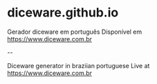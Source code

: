 # diceware.github.io

Gerador diceware em português
Disponível em https://www.diceware.com.br

--

Diceware generator in braziian portuguese
Live at https://www.diceware.com.br
